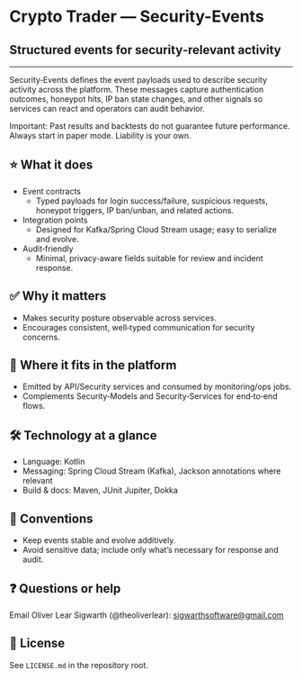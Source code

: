 # Crypto Trader — Security-Events
## Structured events for security‑relevant activity

---

Security‑Events defines the event payloads used to describe security activity
across the platform. These messages capture authentication outcomes, honeypot
hits, IP ban state changes, and other signals so services can react and
operators can audit behavior.

Important: Past results and backtests do not guarantee future performance.
Always start in paper mode. Liability is your own.

## ⭐️ What it does
- Event contracts
  - Typed payloads for login success/failure, suspicious requests, honeypot
    triggers, IP ban/unban, and related actions.
- Integration points
  - Designed for Kafka/Spring Cloud Stream usage; easy to serialize and evolve.
- Audit‑friendly
  - Minimal, privacy‑aware fields suitable for review and incident response.

## ✅ Why it matters
- Makes security posture observable across services.
- Encourages consistent, well‑typed communication for security concerns.

## 🔗 Where it fits in the platform
- Emitted by API/Security services and consumed by monitoring/ops jobs.
- Complements Security‑Models and Security‑Services for end‑to‑end flows.

## 🛠️ Technology at a glance
- Language: Kotlin
- Messaging: Spring Cloud Stream (Kafka), Jackson annotations where relevant
- Build & docs: Maven, JUnit Jupiter, Dokka

## 📝 Conventions
- Keep events stable and evolve additively.
- Avoid sensitive data; include only what’s necessary for response and audit.

## ❓ Questions or help
Email Oliver Lear Sigwarth (@theoliverlear): sigwarthsoftware@gmail.com

## 📄 License
See `LICENSE.md` in the repository root.
